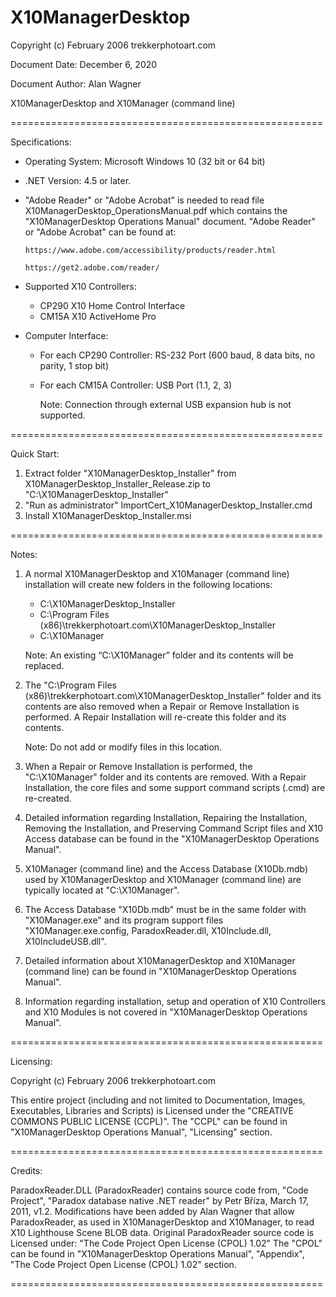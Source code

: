 # X10ManagerDesktop

Copyright (c) February 2006 trekkerphotoart.com

Document Date: December 6, 2020

Document Author: Alan Wagner

X10ManagerDesktop and X10Manager (command line)

======================================================

Specifications:

-	Operating System: Microsoft Windows 10 (32 bit or 64 bit)
-	.NET Version: 4.5 or later.
-	"Adobe Reader" or "Adobe Acrobat" is needed to read file X10ManagerDesktop_OperationsManual.pdf which contains the "X10ManagerDesktop Operations Manual" document.
	"Adobe Reader" or "Adobe Acrobat" can be found at:
	
		https://www.adobe.com/accessibility/products/reader.html
		
		https://get2.adobe.com/reader/ 

-	Supported X10 Controllers:
	- CP290 X10 Home Control Interface
	- CM15A X10 ActiveHome Pro

-	Computer Interface:
	- For each CP290 Controller: RS-232 Port (600 baud, 8 data bits, no parity, 1 stop bit)
	- For each CM15A Controller: USB Port (1.1, 2, 3)
	  
	  Note: Connection through external USB expansion hub is not supported.

======================================================

Quick Start:

1) Extract folder "X10ManagerDesktop_Installer" from X10ManagerDesktop_Installer_Release.zip to "C:\X10ManagerDesktop_Installer"
2) "Run as administrator" ImportCert_X10ManagerDesktop_Installer.cmd
3) Install X10ManagerDesktop_Installer.msi

======================================================

Notes:

1)	A normal X10ManagerDesktop and X10Manager (command line) installation will create new folders in the following locations:
	- C:\X10ManagerDesktop_Installer
	- C:\Program Files (x86)\trekkerphotoart.com\X10ManagerDesktop_Installer
	- C:\X10Manager
	
	Note: An existing “C:\X10Manager” folder and its contents will be replaced.
	
2)	The "C:\Program Files (x86)\trekkerphotoart.com\X10ManagerDesktop_Installer" folder and its contents are also removed when a Repair or Remove Installation is performed.
	A Repair Installation will re-create this folder and its contents.
	
	Note: Do not add or modify files in this location.
	
3)	When a Repair or Remove Installation is performed, the "C:\X10Manager" folder and its contents are removed.
	With a Repair Installation, the core files and some support command scripts (.cmd) are re-created.
	
4)	Detailed information regarding Installation, Repairing the Installation, Removing the Installation,
	and Preserving Command Script files and X10 Access database can be found in the "X10ManagerDesktop Operations Manual".
	
5)	X10Manager (command line) and the Access Database (X10Db.mdb) used by X10ManagerDesktop and X10Manager (command line) are typically located at "C:\X10Manager".

6)	The Access Database "X10Db.mdb" must be in the same folder with "X10Manager.exe" and its program support files 
	"X10Manager.exe.config, ParadoxReader.dll, X10Include.dll, X10IncludeUSB.dll".
	
7)	Detailed information about X10ManagerDesktop and X10Manager (command line) can be found in "X10ManagerDesktop Operations Manual".

8)	Information regarding installation, setup and operation of X10 Controllers and X10 Modules is not covered in "X10ManagerDesktop Operations Manual".

======================================================

Licensing:

Copyright (c) February 2006 trekkerphotoart.com

This entire project (including and not limited to Documentation, Images, Executables, Libraries and Scripts) is Licensed under the "CREATIVE COMMONS PUBLIC LICENSE (CCPL)".
The "CCPL" can be found in "X10ManagerDesktop Operations Manual", "Licensing" section.

======================================================

Credits:

ParadoxReader.DLL (ParadoxReader) contains source code from, "Code Project", "Paradox database native .NET reader" by Petr Bříza, March 17, 2011, v1.2.
Modifications have been added by Alan Wagner that allow ParadoxReader, as used in X10ManagerDesktop and X10Manager, to read X10 Lighthouse Scene BLOB data.
Original ParadoxReader source code is Licensed under: "The Code Project Open License (CPOL) 1.02"
The "CPOL" can be found in "X10ManagerDesktop Operations Manual", "Appendix", "The Code Project Open License (CPOL) 1.02" section.

======================================================
